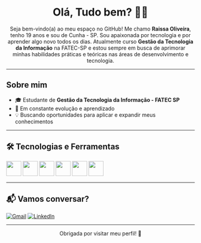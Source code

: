 <h1 align="center">Olá, Tudo bem? 👩‍💻</h1>

<p align="center">
  Seja bem-vindo(a) ao meu espaço no GitHub! Me chamo <strong>Raissa Oliveira</strong>, tenho 19 anos e sou de Cunha - SP. Sou apaixonada por tecnologia e por aprender algo novo todos os dias. Atualmente curso <strong>Gestão da Tecnologia da Informação</strong> na FATEC-SP e estou sempre em busca de aprimorar minhas habilidades práticas e teóricas nas áreas de desenvolvimento e tecnologia.
</p>

---

## Sobre mim

- 🎓 Estudante de **Gestão da Tecnologia da Informação - FATEC SP**
- 🚀 Em constante evolução e aprendizado
- 💡 Buscando oportunidades para aplicar e expandir meus conhecimentos

---

## 🛠 Tecnologias e Ferramentas

<p>
  <img src="https://cdn.jsdelivr.net/gh/devicons/devicon/icons/html5/html5-original.svg" width="40"/>
  <img src="https://cdn.jsdelivr.net/gh/devicons/devicon/icons/css3/css3-original.svg" width="40"/>
  <img src="https://cdn.jsdelivr.net/gh/devicons/devicon/icons/javascript/javascript-original.svg" width="40"/>
  <img src="https://cdn.jsdelivr.net/gh/devicons/devicon/icons/bootstrap/bootstrap-original.svg" width="40"/>
  <img src="https://cdn.jsdelivr.net/gh/devicons/devicon/icons/nodejs/nodejs-original.svg" width="40"/>
  <img src="https://cdn.jsdelivr.net/gh/devicons/devicon/icons/mysql/mysql-original.svg" width="40"/>
</p>

---

## 📬 Vamos conversar?

[![Gmail](https://img.shields.io/badge/Gmail-D14836?style=for-the-badge&logo=gmail&logoColor=white)](mailto:raissaoliveir4.contato@gmail.com)
[![LinkedIn](https://img.shields.io/badge/LinkedIn-0077B5?style=for-the-badge&logo=linkedin&logoColor=white)](https://www.linkedin.com/in/raissaollv/)

---

<p align="center">Obrigada por visitar meu perfil! 💚</p>
